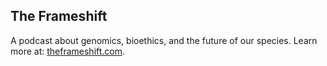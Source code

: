 ## The Frameshift
A podcast about genomics, bioethics, and the future of our species. 
Learn more at: [theframeshift.com](https://theframeshift.com).
